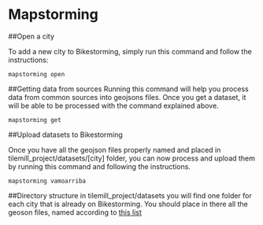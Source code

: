 Mapstorming
==============

##Open a city

To add a new city to Bikestorming, simply run this command and follow the instructions:

~~~
mapstorming open
~~~

##Getting data from sources
Running this command will help you process data from common sources into geojsons files. Once you get a dataset, it will be able to be processed with the command explained above.

~~~
mapstorming get
~~~

##Upload datasets to Bikestorming

Once you have all the geojson files properly named and placed in tilemill_project/datasets/[city] folder, you can now process and upload them by running this command and following the instructions.

~~~
mapstorming vamoarriba
~~~


##Directory structure
in tilemill_project/datasets you will find one folder for each city that is already on Bikestorming.
You should place in there all the geoson files, named according to [this list](https://docs.google.com/document/d/1uyyxNZectNEMkCE324zjYERvFGDN0mHtHFHXpTcRNbw/)
